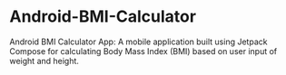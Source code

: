 # Android-BMI-Calculator
Android BMI Calculator App: A mobile application built using Jetpack Compose for calculating Body Mass Index (BMI) based on user input of weight and height.
